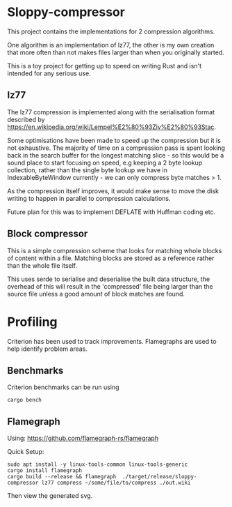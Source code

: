 # Sloppy-compressor

This project contains the implementations for 2 compression algorithms.

One algorithm is an implementation of lz77, the other is my own creation that more often than
not makes files larger than when you originally started.

This is a toy project for getting up to speed on writing Rust and isn't intended for any
serious use.


## lz77

The lz77 compression is implemented along with the serialisation format described by
https://en.wikipedia.org/wiki/Lempel%E2%80%93Ziv%E2%80%93Stac.

Some optimisations have been made to speed up the compression but it is not exhaustive.
The majority of time on a compression pass is spent looking back in the search buffer for
the longest matching slice - so this would be a sound place to start focusing on speed, e.g
keeping a 2 byte lookup collection, rather than the single byte lookup we have in
IndexableByteWindow currently - we can only compress byte matches > 1.

As the compression itself improves, it would make sense to move the disk writing to happen
in parallel to compression calculations.

Future plan for this was to implement DEFLATE with Huffman coding etc.


## Block compressor

This is a simple compression scheme that looks for matching whole blocks of content within
a file. Matching blocks are stored as a reference rather than the whole file itself.

This uses serde to serialise and deserialise the built data structure, the overhead of this
will result in the 'compressed' file being larger than the source file unless a good amount
of block matches are found.


# Profiling

Criterion has been used to track improvements. Flamegraphs are used to help identify problem areas.


## Benchmarks

Criterion benchmarks can be run using

`cargo bench`


## Flamegraph

Using: https://github.com/flamegraph-rs/flamegraph

Quick Setup:

```
sudo apt install -y linux-tools-common linux-tools-generic
cargo install flamegraph
cargo build --release && flamegraph  ./target/release/sloppy-compressor lz77 compress ~/some/file/to/compress ./out.wiki
```

Then view the generated svg.
